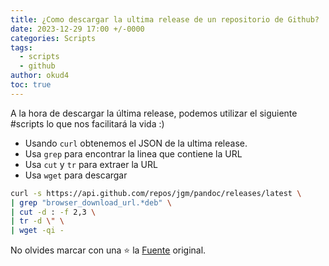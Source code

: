 ```yaml
---
title: ¿Como descargar la ultima release de un repositorio de Github?
date: 2023-12-29 17:00 +/-0000
categories: Scripts
tags:
  - scripts
  - github
author: okud4
toc: true
---
```


A la hora de descargar la última release, podemos utilizar el siguiente #scripts lo que nos facilitará la vida :)

- Usando `curl` obtenemos el JSON de la ultima release.
- Usa `grep` para encontrar la linea que contiene la URL
- Usa `cut` y `tr` para extraer la URL
- Usa `wget` para descargar

```bash
curl -s https://api.github.com/repos/jgm/pandoc/releases/latest \
| grep "browser_download_url.*deb" \
| cut -d : -f 2,3 \
| tr -d \" \
| wget -qi -
```

No olvides marcar con una ⭐ la [Fuente](https://gist.github.com/steinwaywhw/a4cd19cda655b8249d908261a62687f8) original.

